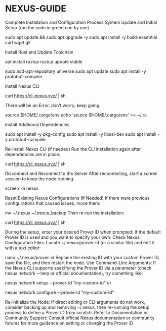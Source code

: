 # NEXUS-GUIDE
Complete Installation and Configuration Process 
System Update and Initial Setup
(run the code in green one by one)


sudo apt update && sudo apt upgrade -y
sudo apt install -y build-essential curl wget git

Install Rust and Update Toolchain


apt install rustup
rustup update stable

sudo add-apt-repository universe
sudo apt update
sudo apt install -y protobuf-compiler

Install Nexus CLI


curl https://cli.nexus.xyz/ | sh

There will be an Error, don’t worry, keep going

source $HOME/.cargo/env
echo 'source $HOME/.cargo/env' >> ~/.rc

Install Additional Dependencies


sudo apt install -y pkg-config
sudo apt install -y libssl-dev
sudo apt install -y protobuf-compiler

Re-Install Nexus CLI (if needed)
Run the CLI installation again after dependencies are in place:


curl https://cli.nexus.xyz/ | sh

Disconnect and Reconnect to the Server
After reconnecting, start a screen session to keep the node running:


screen -S nexus

Reset Existing Nexus Configurations (If Needed)
If there were previous configurations that caused issues, move them:


mv ~/.nexus ~/.nexus_backup
Then re-run the installation:


curl https://cli.nexus.xyz/ | sh

During the setup, enter your desired Prover ID when prompted.
If the default Prover ID is used and you want to specify your own:
Check Nexus Configuration Files:
Locate ~/.nexus/prover-id (or a similar file) and edit it with a text editor:


nano ~/.nexus/prover-id
Replace the existing ID with your custom Prover ID, save the file, and then restart the node.
Use Command-Line Arguments:
If the Nexus CLI supports specifying the Prover ID via a parameter (check nexus network --help or official documentation), try something like:


nexus network setup --prover-id "my-custom-id"
or


nexus network configure --prover-id "my-custom-id"


Re-initialize the Node:
If direct editing or CLI arguments do not work, consider backing up and removing ~/.nexus, then re-running the setup process to define a Prover ID from scratch.
Refer to Documentation or Community Support:
Consult official Nexus documentation or community forums for more guidance on setting or changing the Prover ID.
